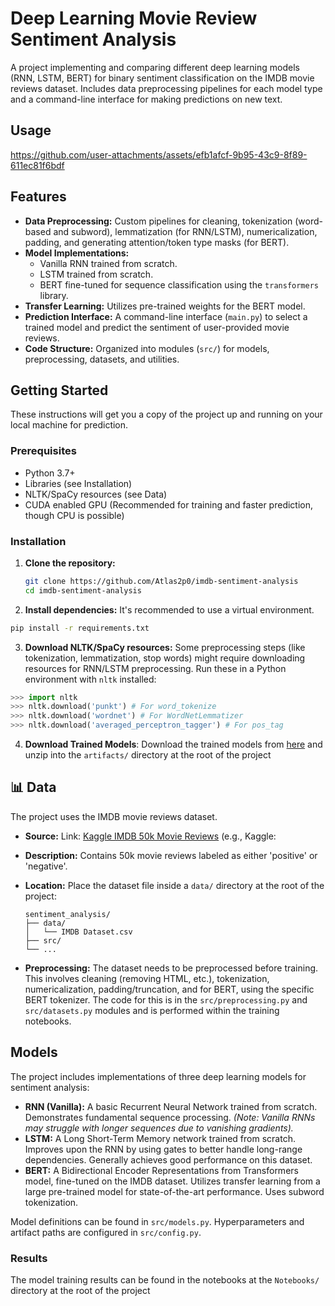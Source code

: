 # Deep Learning Movie Review Sentiment Analysis

A project implementing and comparing different deep learning models (RNN, LSTM, BERT) for binary sentiment classification on the IMDB movie reviews dataset. Includes data preprocessing pipelines for each model type and a command-line interface for making predictions on new text.

## Usage

https://github.com/user-attachments/assets/efb1afcf-9b95-43c9-8f89-611ec81f6bdf


## Features

*   **Data Preprocessing:** Custom pipelines for cleaning, tokenization (word-based and subword), lemmatization (for RNN/LSTM), numericalization, padding, and generating attention/token type masks (for BERT).
*   **Model Implementations:**
    *   Vanilla RNN trained from scratch.
    *   LSTM trained from scratch.
    *   BERT fine-tuned for sequence classification using the `transformers` library.
*   **Transfer Learning:** Utilizes pre-trained weights for the BERT model.
*   **Prediction Interface:** A command-line interface (`main.py`) to select a trained model and predict the sentiment of user-provided movie reviews.
*   **Code Structure:** Organized into modules (`src/`) for models, preprocessing, datasets, and utilities.

## Getting Started

These instructions will get you a copy of the project up and running on your local machine for prediction.

### Prerequisites

*   Python 3.7+
*   Libraries (see Installation)
*   NLTK/SpaCy resources (see Data)
*   CUDA enabled GPU (Recommended for training and faster prediction, though CPU is possible)

### Installation

1.  **Clone the repository:**

    ```bash
    git clone https://github.com/Atlas2p0/imdb-sentiment-analysis
    cd imdb-sentiment-analysis
    ```

2.  **Install dependencies:**
    It's recommended to use a virtual environment.

```bash
pip install -r requirements.txt
```
    

3.  **Download NLTK/SpaCy resources:**
    Some preprocessing steps (like tokenization, lemmatization, stop words) might require downloading resources for RNN/LSTM preprocessing. Run these in a Python environment with `nltk` installed:

```python
>>> import nltk
>>> nltk.download('punkt') # For word_tokenize
>>> nltk.download('wordnet') # For WordNetLemmatizer
>>> nltk.download('averaged_perceptron_tagger') # For pos_tag
```
4. **Download Trained Models**:
	Download the trained models from <a href= "https://drive.google.com/file/d/1n9n-8XdGHU_JQWlZzA-h71Rv-RXww7ta/view?usp=drive_link">here</a> and unzip into the `artifacts/` directory at the root of the project
## 📊 Data

The project uses the IMDB movie reviews dataset.

*   **Source:** Link: <a href= "https://www.kaggle.com/datasets/lakshmi25npathi/imdb-dataset-of-50k-movie-reviews">Kaggle IMDB 50k Movie Reviews</a> (e.g., Kaggle: 
*   **Description:** Contains 50k movie reviews labeled as either 'positive' or 'negative'.
*   **Location:** Place the dataset file inside a `data/` directory at the root of the project:

    ```
    sentiment_analysis/
    ├── data/
    │   └── IMDB Dataset.csv
    ├── src/
    └── ...
    ```

*   **Preprocessing:** The dataset needs to be preprocessed before training. This involves cleaning (removing HTML, etc.), tokenization, numericalization, padding/truncation, and for BERT, using the specific BERT tokenizer. The code for this is in the `src/preprocessing.py` and `src/datasets.py` modules and is performed within the training notebooks.

## Models

The project includes implementations of three deep learning models for sentiment analysis:

*   **RNN (Vanilla):** A basic Recurrent Neural Network trained from scratch. Demonstrates fundamental sequence processing. *(Note: Vanilla RNNs may struggle with longer sequences due to vanishing gradients).*
*   **LSTM:** A Long Short-Term Memory network trained from scratch. Improves upon the RNN by using gates to better handle long-range dependencies. Generally achieves good performance on this dataset.
*   **BERT:** A Bidirectional Encoder Representations from Transformers model, fine-tuned on the IMDB dataset. Utilizes transfer learning from a large pre-trained model for state-of-the-art performance. Uses subword tokenization.

Model definitions can be found in `src/models.py`. Hyperparameters and artifact paths are configured in `src/config.py`.

### Results
The model training results can be found in the notebooks at the `Notebooks/` directory at the root of the project
